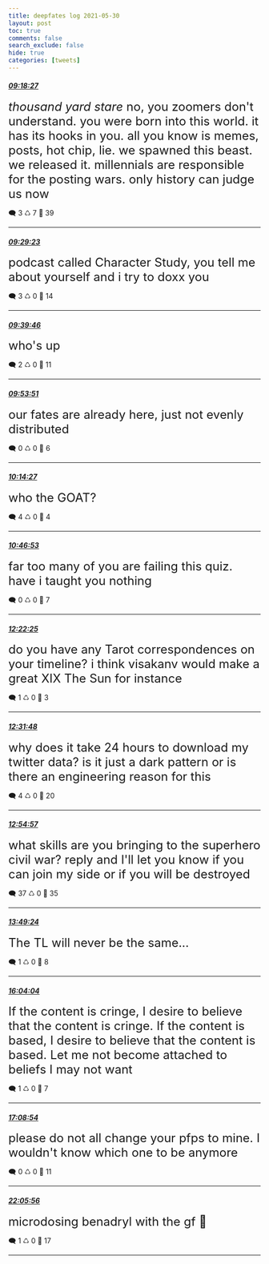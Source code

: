 ```yaml
---
title: deepfates log 2021-05-30
layout: post
toc: true
comments: false
search_exclude: false
hide: true
categories: [tweets]
---
```



#### <a href = "https://twitter.com/deepfates/status/1399022400021286913">*09:18:27*</a>

<font size="5">*thousand yard stare*   no, you zoomers don't understand. you were born into this world. it has its hooks in you. all you know is memes, posts, hot chip, lie.  we spawned this beast. we released it. millennials are responsible for the posting wars.   only history can judge us now</font>



🗨️ 3 ♺ 7 🤍  39   

---
    
#### <a href = "https://twitter.com/deepfates/status/1399025150780182530">*09:29:23*</a>

<font size="5">podcast called Character Study, you tell me about yourself and i try to doxx you</font>



🗨️ 3 ♺ 0 🤍  14   

---
    
#### <a href = "https://twitter.com/deepfates/status/1399027764452380677">*09:39:46*</a>

<font size="5">who's up</font>



🗨️ 2 ♺ 0 🤍  11   

---
    
#### <a href = "https://twitter.com/deepfates/status/1399031309104783365">*09:53:51*</a>

<font size="5">our fates are already here, just not evenly distributed</font>



🗨️ 0 ♺ 0 🤍  6   

---
    
#### <a href = "https://twitter.com/deepfates/status/1399036495307100161">*10:14:27*</a>

<font size="5">who the GOAT?</font>



🗨️ 4 ♺ 0 🤍  4   

---
    
#### <a href = "https://twitter.com/deepfates/status/1399044655334014984">*10:46:53*</a>

<font size="5">far too many of you are failing this quiz. have i taught you nothing</font>



🗨️ 0 ♺ 0 🤍  7   

---
    
#### <a href = "https://twitter.com/deepfates/status/1399068696291729410">*12:22:25*</a>

<font size="5">do you have any Tarot correspondences on your timeline? i think visakanv would make a great XIX The Sun for instance</font>



🗨️ 1 ♺ 0 🤍  3   

---
    
#### <a href = "https://twitter.com/deepfates/status/1399071056665755655">*12:31:48*</a>

<font size="5">why does it take 24 hours to download my twitter data? is it just a dark pattern or is there an engineering reason for this</font>



🗨️ 4 ♺ 0 🤍  20   

---
    
#### <a href = "https://twitter.com/deepfates/status/1399076884646969360">*12:54:57*</a>

<font size="5">what skills are you bringing to the superhero civil war?   reply and I'll let you know if you can join my side or if you will be destroyed</font>



🗨️ 37 ♺ 0 🤍  35   

---
    
#### <a href = "https://twitter.com/deepfates/status/1399090589145128962">*13:49:24*</a>

<font size="5">The TL will never be the same...</font>



🗨️ 1 ♺ 0 🤍  8   

---
    
#### <a href = "https://twitter.com/deepfates/status/1399124475195449346">*16:04:04*</a>

<font size="5">If the content is cringe, I desire to believe that the content is cringe.  If the content is based, I desire to believe that the content is based.  Let me not become attached to beliefs I may not want</font>



🗨️ 1 ♺ 0 🤍  7   

---
    
#### <a href = "https://twitter.com/deepfates/status/1399140794720669696">*17:08:54*</a>

<font size="5">please do not all change your pfps to mine. I wouldn't know which one to be anymore</font>



🗨️ 0 ♺ 0 🤍  11   

---
    
#### <a href = "https://twitter.com/deepfates/status/1399215543442296833">*22:05:56*</a>

<font size="5">microdosing benadryl with the gf 🤪</font>



🗨️ 1 ♺ 0 🤍  17   

---
    
            

